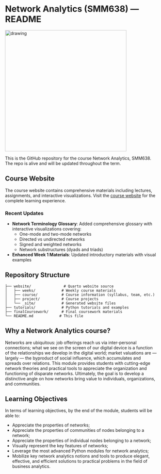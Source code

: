# Network Analytics (SMM638) ― README

<img src="images/cover.png" alt="drawing" width="400"/>

This is the GitHub repository for the course Network Analytics, SMM638. The 
repo is alive and will be updated throughout the term.

## Course Website

The course website contains comprehensive materials including lectures, assignments, and interactive visualizations. Visit the [course website](https://simonesantoni.github.io/net-analysis-smm638/) for the complete learning experience.

### Recent Updates

- **Network Terminology Glossary**: Added comprehensive glossary with interactive visualizations covering:
  - One-mode and two-mode networks
  - Directed vs undirected networks  
  - Signed and weighted networks
  - Network substructures (dyads and triads)
- **Enhanced Week 1 Materials**: Updated introductory materials with visual examples

## Repository Structure

```
├── website/               # Quarto website source
│   ├── weeks/            # Weekly course materials
│   ├── course/           # Course information (syllabus, team, etc.)
│   ├── project/          # Course projects
│   └── _site/            # Generated website files
├── tutorials/            # Python tutorials and examples
├── finalCoursework/      # Final coursework materials
└── README.md            # This file
```

## Why a Network Analytics course?

Networks are ubiquitous: job offerings reach us via inter-personal connections;
what we see on the screen of our digital device is a function of the
relationships we develop in the digital world; market valuations are — largely —
the byproduct of social influence, which accumulates and spreads over relations.
This module provides students with cutting-edge network theories and practical
tools to appreciate the organization and functioning of disparate networks.
Ultimately, the goal is to develop a distinctive angle on how networks bring
value to individuals, organizations, and communities.

## Learning Objectives

In terms of learning objectives, by the end of the module, students will be 
able to:

+ Appreciate the properties of networks;
+ Appreciate the properties of communities of nodes belonging to a network;
+ Appreciate the properties of individual nodes belonging to a network;
+ Visually represent the key features of networks;
+ Leverage the most advanced Python modules for network analytics;
+ Mobilize key network analytics notions and tools to produce 
	elegant, effective, and efficient solutions to practical problems in 
	the field of business analytics.
